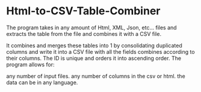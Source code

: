 # Html-to-CSV-Table-Combiner
The program takes in any amount of Html, XML, Json, etc... files and extracts the table from the file and combines it with a CSV file.

It combines and merges these tables into 1 by consolidating duplicated columns and write it into a CSV file with all the fields combines according to their columns. The ID is unique and orders it into ascending order. 
The program allows for:

any number of input files.
any number of columns in the csv or html.
the data can be in any language.
